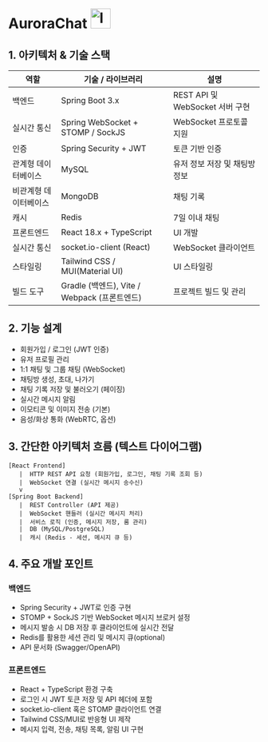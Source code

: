# AuroraChat <img width="40" height="40" alt="Image" src="https://github.com/user-attachments/assets/d69ec52c-4fc6-4d56-935a-b30d5c128493" />

## 1. 아키텍처 & 기술 스택

| 역할 | 기술 / 라이브러리 | 설명 |
| --- | --- | --- |
| 백엔드 | Spring Boot 3.x | REST API 및 WebSocket 서버 구현 |
| 실시간 통신 | Spring WebSocket + STOMP / SockJS | WebSocket 프로토콜 지원 |
| 인증 | Spring Security + JWT | 토큰 기반 인증 |
| 관계형 데이터베이스 | MySQL | 유저 정보 저장 및 채팅방 정보 |
| 비관계형 데이터베이스 | MongoDB | 채팅 기록 |
| 캐시 | Redis | 7일 이내 채팅 |
| 프론트엔드 | React 18.x + TypeScript | UI 개발 |
| 실시간 통신 | socket.io-client (React) | WebSocket 클라이언트 |
| 스타일링 | Tailwind CSS / MUI(Material UI) | UI 스타일링 |
| 빌드 도구 | Gradle (백엔드), Vite / Webpack (프론트엔드) | 프로젝트 빌드 및 관리 |

## 2. 기능 설계

- 회원가입 / 로그인 (JWT 인증)
- 유저 프로필 관리
- 1:1 채팅 및 그룹 채팅 (WebSocket)
- 채팅방 생성, 초대, 나가기
- 채팅 기록 저장 및 불러오기 (페이징)
- 실시간 메시지 알림
- 이모티콘 및 이미지 전송 (기본)
- 음성/화상 통화 (WebRTC, 옵션)

## 3. 간단한 아키텍처 흐름 (텍스트 다이어그램)

```
[React Frontend]
   |  HTTP REST API 요청 (회원가입, 로그인, 채팅 기록 조회 등)
   |  WebSocket 연결 (실시간 메시지 송수신)
   v
[Spring Boot Backend]
   |  REST Controller (API 제공)
   |  WebSocket 핸들러 (실시간 메시지 처리)
   |  서비스 로직 (인증, 메시지 저장, 룸 관리)
   |  DB (MySQL/PostgreSQL)
   |  캐시 (Redis - 세션, 메시지 큐 등)

```

## 4. 주요 개발 포인트

### 백엔드

- Spring Security + JWT로 인증 구현
- STOMP + SockJS 기반 WebSocket 메시지 브로커 설정
- 메시지 발송 시 DB 저장 후 클라이언트에 실시간 전달
- Redis를 활용한 세션 관리 및 메시지 큐(optional)
- API 문서화 (Swagger/OpenAPI)

### 프론트엔드

- React + TypeScript 환경 구축
- 로그인 시 JWT 토큰 저장 및 API 헤더에 포함
- socket.io-client 혹은 STOMP 클라이언트 연결
- Tailwind CSS/MUI로 반응형 UI 제작
- 메시지 입력, 전송, 채팅 목록, 알림 UI 구현
